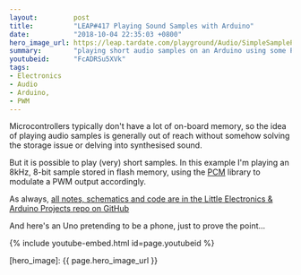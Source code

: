 ```yaml
---
layout:         post
title:          "LEAP#417 Playing Sound Samples with Arduino"
date:           "2018-10-04 22:35:03 +0800"
hero_image_url: https://leap.tardate.com/playground/Audio/SimpleSamplePlayer/assets/SimpleSamplePlayer_build.jpg
summary:        "playing short audio samples on an Arduino using some PWM tricks from the PCM library"
youtubeid:      "FcADRSu5XVk"
tags:
- Electronics
- Audio
- Arduino,
- PWM
---
```


Microcontrollers typically don't have a lot of on-board memory, so the idea of playing audio samples
is generally out of reach without somehow solving the storage issue or delving into synthesised sound.

But it is possible to play (very) short samples. In this example
I'm playing an 8kHz, 8-bit sample stored in flash memory, using
the [PCM](https://github.com/damellis/PCM) library to modulate a PWM output accordingly.

As always, [all notes, schematics and code are in the Little Electronics & Arduino Projects repo on GitHub][project]

And here's an Uno pretending to be a phone, just to prove the point...

{% include youtube-embed.html id=page.youtubeid %}

[leap]: https://leap.tardate.com
[project]: https://github.com/tardate/LittleArduinoProjects/tree/master/Kinetics/LineFollowerKit
[hero_image]: {{ page.hero_image_url }}

